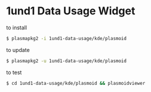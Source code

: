 # 1und1 Data Usage Widget
to install
```bash
$ plasmapkg2 -i 1und1-data-usage/kde/plasmoid
```

to update
```bash
$ plasmapkg2 -u 1und1-data-usage/kde/plasmoid
```

to test
```bash
$ cd 1und1-data-usage/kde/plasmoid && plasmoidviewer
```
